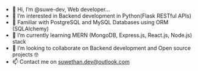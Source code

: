 * 👋 Hi, I’m @suwe-dev, Web developer...
* 👀 I’m interested in Backend development in Python(Flask RESTful APIs)
* 🥳 Familiar with PostgreSQL and MySQL Databases using ORM (SQLAlchemy)
* 🌱 I’m currently learning MERN (MongoDB, Express.js, React.js, Node.js) stack
* 💞️ I’m looking to collaborate on Backend development and Open source projects 🤓
* 📫 Contact me on suwethan.dev@outlook.com

<!---
suwe-dev/suwe-dev is a ✨ special ✨ repository because its `README.md` (this file) appears on your GitHub profile.
You can click the Preview link to take a look at your changes.
--->
